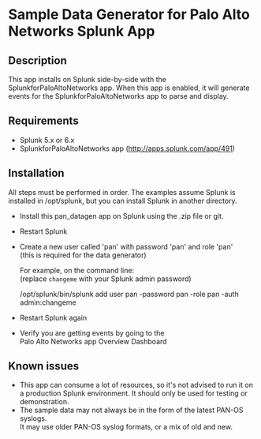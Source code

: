 
Sample Data Generator for Palo Alto Networks Splunk App
=======================================================

## Description ##

This app installs on Splunk side-by-side with the SplunkforPaloAltoNetworks 
app. When this app is enabled, it will generate events for the 
SplunkforPaloAltoNetworks app to parse and display.

## Requirements ##

- Splunk 5.x or 6.x
- SplunkforPaloAltoNetworks app (http://apps.splunk.com/app/491)

## Installation ##

All steps must be performed in order.  The examples assume Splunk is 
installed in /opt/splunk, but you can install Splunk in another directory.

- Install this pan_datagen app on Splunk using the .zip file or git.
- Restart Splunk
- Create a new user called 'pan' with password 'pan' and role 'pan'  
  (this is required for the data generator)

  For example, on the command line:  
  (replace `changeme` with your Splunk admin password)

    /opt/splunk/bin/splunk add user pan -password pan -role pan -auth admin:changeme

- Restart Splunk again
- Verify you are getting events by going to the  
  Palo Alto Networks app Overview Dashboard

## Known issues ##

- This app can consume a lot of resources, so it's not advised to run it on   
  a production Splunk environment. It should only be used for testing or   
  demonstration.
- The sample data may not always be in the form of the latest PAN-OS syslogs.  
  It may use older PAN-OS syslog formats, or a mix of old and new.
